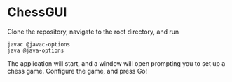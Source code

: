 # ChessGUI

Clone the repository, navigate to the root directory, and run

```
javac @javac-options
java @java-options
```

The application will start, and a window will open prompting you to set up a chess game. Configure the game, and press Go!